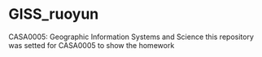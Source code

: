 # GISS_ruoyun
CASA0005: Geographic Information Systems and Science
this repository was setted for CASA0005 to show the homework
